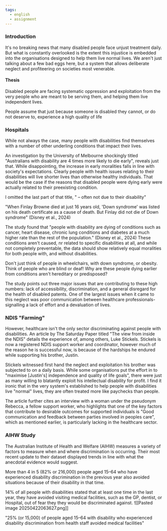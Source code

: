 ```yaml
---
tags:
  - english
  - assignment
---
```


### Introduction
It's no breaking news that many disabled people face unjust treatment daily. But what is constantly overlooked is the extent this injustice is embedded into the organisations designed to help them live normal lives. We aren't just talking about a few bad eggs here, but a system that allows deliberate neglect and profiteering on societies most venerable.

#### Thesis
Disabled people are facing systematic oppression and exploitation from the very people who are meant to be serving them, and helping them live independent lives. 

People assume that just because someone is disabled they cannot, or do not deserve to, experience a high quality of life
### Hospitals 
While not always the case, many people with disabilities find themselves with a number of other underling conditions that impact their lives. 

An investigation by the University of Melbourne shockingly titled "Australians with disability are 4 times more likely to die early", reveals just that. While disappointing, the increase in early moralities falls in line with society's expectations. Clearly people with health issues relating to their disabilities will live shorter lives than otherwise healthy individuals. That would be the case if the reasons that disabled people were dying early were actually related to their preexisting condition. 

I omitted the last part of that title, " – often not due to their disability"

"When Finlay Browne died at just 16 years old, 'Down syndrome' was listed on his death certificate as a cause of death. But Finlay did not die of Down syndrome" (Disney et al., 2024)

The study found that "people with disability are dying of conditions such as cancer, heart disease, chronic lung conditions and diabetes at a much higher rate than the rest of the population." (Disney et al., 2024)
These conditions aren't caused, nr related to specific disabilities at all, and while not completely preventable, the data should show relatively equal moralities for both people with, and without disabilities.

Don't just think of people in wheelchairs, with down syndrome, or obesity. Think of people who are blind or deaf! Why are these people dying earlier from conditions aren't hereditary or predisposed?

The study points out three major issues that are contributing to these high numbers: lack of accessibility, discrimination, and a general disregard for the health of disabled patents. One of the largest issues when it came to this neglect was poor communication between healthcare professionals-signalling a lack of effort and a devaluation of lives.


### NDIS "Farming"
However, healthcare isn't the only sector discriminating against people with disabilities. An article by The Saturday Paper titled "The view from inside the NDIS" details the experience of, among others, Luke Stickels. Stickels is now a registered NDIS support worker and coordinator, however much of the reason he is successful now, is because of the hardships he endured while supporting his brother, Justin. 

Stickels witnessed first hand the neglect and exploitation his brother was subjected to on a daily basis. While some organisations put the effort in to "maximise [Justin's] independence and quality of life goals", there were just as many willing to blatantly exploit his intellectual disability for profit. I find it ironic that in the very system's established to help people with disabilities live "normal" lives, they are often treated more like paychecks than people.

The article further cites an interview with a woman under the pseudonym Rebecca, a fellow support worker, who highlights that one of the key factors that contribute to desirable outcomes for supported individuals is "Good communication and feedback between parties involved in peoples care", which as mentioned earlier, is particularly lacking in the healthcare sector.


### AIHW Study

The Australian Institute of Health and Welfare (AIHW) measures a variety of factors to measure when and where discrimination is occurring. Their most recent update to their dataset displayed trends in line with what the anecdotal evidence would suggest. 

More than 4 in 5 (82% or 216,000) people aged 15–64 who have experienced disability discrimination in the previous year also avoided situations because of their disability in that time.

14% of all people with disabilities stated that at least one time in the last year, they have avoided visiting medical facilities, such as the GP, dentist, or Hospital, out of fear they they would be discriminated against. 
![[Pasted image 20250422063627.png]]

"25% (or 15,000) of people aged 15–64 with disability who experienced disability discrimination from health staff avoided medical facilities"